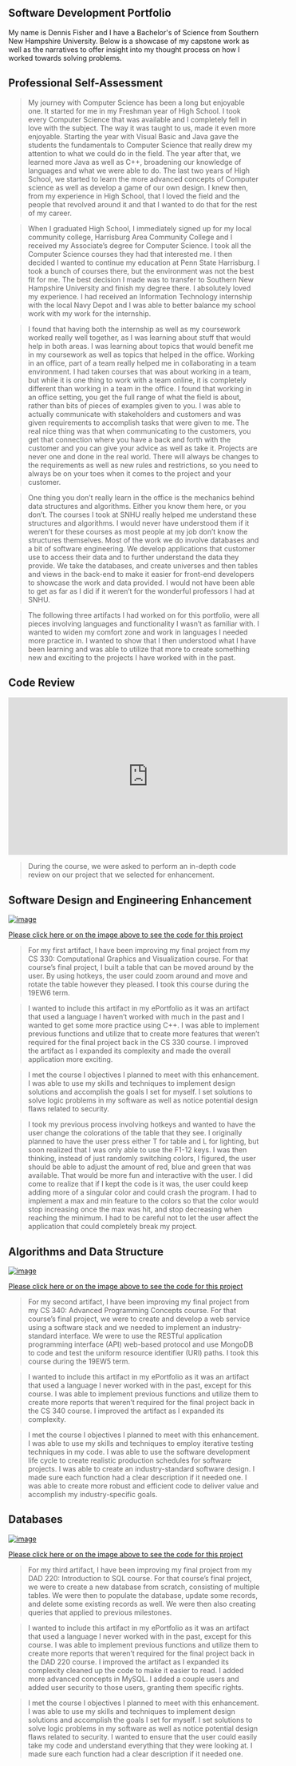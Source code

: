 ## Software Development Portfolio

My name is Dennis Fisher and I have a Bachelor's of Science from Southern New Hampshire University. Below is a showcase of my capstone work as well as the narratives to offer insight into my thought process on how I worked towards solving problems.

## Professional Self-Assessment

>My journey with Computer Science has been a long but enjoyable one. It started for me in my Freshman year of High School. I took every Computer Science that was available and I completely fell in love with the subject. The way it was taught to us, made it even more enjoyable. Starting the year with Visual Basic and Java gave the students the fundamentals to Computer Science that really drew my attention to what we could do in the field. The year after that, we learned more Java as well as C++, broadening our knowledge of languages and what we were able to do. The last two years of High School, we started to learn the more advanced concepts of Computer science as well as develop a game of our own design. I knew then, from my experience in High School, that I loved the field and the people that revolved around it and that I wanted to do that for the rest of my career. 

>When I graduated High School, I immediately signed up for my local community college, Harrisburg Area Community College and I received my Associate’s degree for Computer Science. I took all the Computer Science courses they had that interested me. I then decided I wanted to continue my education at Penn State Harrisburg. I took a bunch of courses there, but the environment was not the best fit for me. The best decision I made was to transfer to Southern New Hampshire University and finish my degree there. I absolutely loved my experience. I had received an Information Technology internship with the local Navy Depot and I was able to better balance my school work with my work for the internship. 

>I found that having both the internship as well as my coursework worked really well together, as I was learning about stuff that would help in both areas. I was learning about topics that would benefit me in my coursework as well as topics that helped in the office. Working in an office, part of a team really helped me in collaborating in a team environment. I had taken courses that was about working in a team, but while it is one thing to work with a team online, it is completely different than working in a team in the office. I found that working in an office setting, you get the full range of what the field is about, rather than bits of pieces of examples given to you. I was able to actually communicate with stakeholders and customers and was given requirements to accomplish tasks that were given to me. The real nice thing was that when communicating to the customers, you get that connection where you have a back and forth with the customer and you can give your advice as well as take it. Projects are never one and done in the real world. There will always be changes to the requirements as well as new rules and restrictions, so you need to always be on your toes when it comes to the project and your customer.

>One thing you don’t really learn in the office is the mechanics behind data structures and algorithms. Either you know them here, or you don’t. The courses I took at SNHU really helped me understand these structures and algorithms. I would never have understood them if it weren’t for these courses as most people at my job don’t know the structures themselves. Most of the work we do involve databases and a bit of software engineering. We develop applications that customer use to access their data and to further understand the data they provide. We take the databases, and create universes and then tables and views in the back-end to make it easier for front-end developers to showcase the work and data provided. I would not have been able to get as far as I did if it weren’t for the wonderful professors I had at SNHU.

>The following three artifacts I had worked on for this portfolio, were all pieces involving languages and functionality I wasn’t as familiar with. I wanted to widen my comfort zone and work in languages I needed more practice in. I wanted to show that I then understood what I have been learning and was able to utilize that more to create something new and exciting to the projects I have worked with in the past.

## Code Review
<iframe width="560" height="315" src="https://www.youtube.com/embed/etfyGvEYu7I" frameborder="0" allow="accelerometer; autoplay; encrypted-media; gyroscope; picture-in-picture" allowfullscreen></iframe>

>During the course, we were asked to perform an in-depth code review on our project that we selected for enhancement.

## Software Design and Engineering Enhancement

[![image](https://engineering.fb.com/wp-content/uploads/2015/06/1522635669452_11.jpg)](https://github.com/dennis-fisher-snhu/dennis-fisher-snhu.github.io/tree/master/tableDennis)

[Please click here or on the image above to see the code for this project](https://github.com/dennis-fisher-snhu/dennis-fisher-snhu.github.io/tree/master/tableDennis)
>For my first artifact, I have been improving my final project from my CS 330: Computational Graphics and Visualization course. For that course’s final project, I built a table that can be moved around by the user. By using hotkeys, the user could zoom around and move and rotate the table however they pleased. I took this course during the 19EW6 term. 

>I wanted to include this artifact in my ePortfolio as it was an artifact that used a language I haven’t worked with much in the past and I wanted to get some more practice using C++. I was able to implement previous functions and utilize that to create more features that weren’t required for the final project back in the CS 330 course. I improved the artifact as I expanded its complexity and made the overall application more exciting. 

>I met the course I objectives I planned to meet with this enhancement. I was able to use my skills and techniques to implement design solutions and accomplish the goals I set for myself. I set solutions to solve logic problems in my software as well as notice potential design flaws related to security. 

>I took my previous process involving hotkeys and wanted to have the user change the colorations of the table that they see. I originally planned to have the user press either T for table and L for lighting, but soon realized that I was only able to use the F1-12 keys. I was then thinking, instead of just randomly switching colors, I figured, the user should be able to adjust the amount of red, blue and green that was available. That would be more fun and interactive with the user. I did come to realize that if I kept the code is it was, the user could keep adding more of a singular color and could crash the program. I had to implement a max and min feature to the colors so that the color would stop increasing once the max was hit, and stop decreasing when reaching the minimum. I had to be careful not to let the user affect the application that could completely break my project.

## Algorithms and Data Structure

[![image](https://blog-assets.spotinst.com/app/uploads/2017/07/17202136/MongoDB-1440x728.jpg)](https://github.com/dennis-fisher-snhu/dennis-fisher-snhu.github.io/tree/master/cs-340-unit)

[Please click here or on the image above to see the code for this project](https://github.com/dennis-fisher-snhu/dennis-fisher-snhu.github.io/tree/master/cs-340-unit)

>For my second artifact, I have been improving my final project from my CS 340: Advanced Programming Concepts course. For that course’s final project, we were to create and develop a web service using a software stack and we needed to implement an industry-standard interface. We were to use the RESTful application programming interface (API) web-based protocol and use MongoDB to code and test the uniform resource identifier (URI) paths.  I took this course during the 19EW5 term. 

>I wanted to include this artifact in my ePortfolio as it was an artifact that used a language I never worked with in the past, except for this course. I was able to implement previous functions and utilize them to create more reports that weren’t required for the final project back in the CS 340 course. I improved the artifact as I expanded its complexity.

>I met the course I objectives I planned to meet with this enhancement. I was able to use my skills and techniques to employ iterative testing techniques in my code. I was able to use the software development life cycle to create realistic production schedules for software projects. I was able to create an industry-standard software design. I made sure each function had a clear description if it needed one. I was able to create more robust and efficient code to deliver value and accomplish my industry-specific goals.

## Databases

[![image](https://miro.medium.com/max/1000/1*tuQwT4emzBkWBxg_IdrsJw.jpeg)](https://github.com/dennis-fisher-snhu/dennis-fisher-snhu.github.io/tree/master)

[Please click here or on the image above to see the code for this project](https://github.com/dennis-fisher-snhu/dennis-fisher-snhu.github.io/tree/master)

>For my third artifact, I have been improving my final project from my DAD 220: Introduction to SQL course. For that course’s final project, we were to create a new database from scratch, consisting of multiple tables. We were then to populate the database, update some records, and delete some existing records as well. We were then also creating queries that applied to previous milestones. 

>I wanted to include this artifact in my ePortfolio as it was an artifact that used a language I never worked with in the past, except for this course. I was able to implement previous functions and utilize them to create more reports that weren’t required for the final project back in the DAD 220 course. I improved the artifact as I expanded its complexity cleaned up the code to make it easier to read. I added more advanced concepts in MySQL. I added a couple users and added user security to those users, granting them specific rights.

>I met the course I objectives I planned to meet with this enhancement. I was able to use my skills and techniques to implement design solutions and accomplish the goals I set for myself. I set solutions to solve logic problems in my software as well as notice potential design flaws related to security. I wanted to ensure that the user could easily take my code and understand everything that they were looking at. I made sure each function had a clear description if it needed one.

